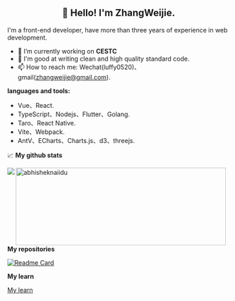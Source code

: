 
<h2 align="center">👋 Hello! I'm ZhangWeijie.</h2>


I'm a front-end developer, have more than three years of experience in web development.

- 🔭 I’m currently working on **CESTC**
- 🌱 I'm good at writing clean and high quality standard code.
- 📫 How to reach me: Wechat(luffy0520)、gmail(zhangweijie@gmail.com).

**languages and tools:**  

- Vue、React.
- TypeScript、Nodejs、Flutter、Golang.
- Taro、React Native.
- Vite、Webpack.
- AntV、ECharts、Charts.js、d3、threejs.




📈  **My github stats**

<div align="left"> 
  
  <img align="left" src="https://github-readme-stats.vercel.app/api?username=windego&show_icons=true&&icon_color=ffb300&bg_color=30,e96443,904e95&title_color=fdd835&text_color=fdd835&layout=compact" />

  <img align="left" width="476" height="176" src="https://github-readme-stats.vercel.app/api/top-langs?username=windego&hide=handlebars&langs_count=8&layout=compact&bg_color=30,e96443,904e95&title_color=fff&text_color=fff" alt="abhisheknaiidu" />
</div>

**My repositories**

[![Readme Card](https://github-readme-stats.vercel.app/api/pin/?username=windego&repo=windego)](https://github.com/windego/windegi)

**My learn**

[My learn](Source.md)


